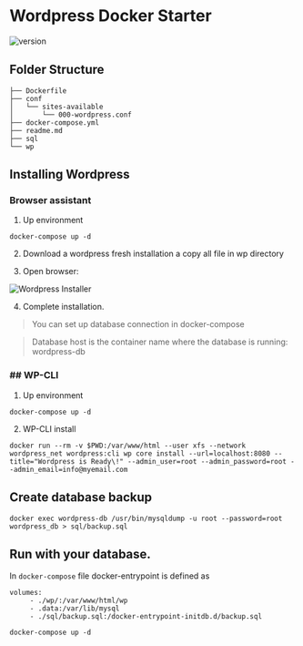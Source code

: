 # Wordpress Docker Starter


![version](https://img.shields.io/badge/DevOps-Docker-blue.svg?maxAge=2592000)

## Folder Structure

```
├── Dockerfile
├── conf
│   └── sites-available
│       └── 000-wordpress.conf
├── docker-compose.yml
├── readme.md
├── sql
└── wp
```


## Installing Wordpress

### Browser assistant

1. Up environment

```
docker-compose up -d
```
2. Download a wordpress fresh installation a copy all file in wp directory

3. Open browser:

![Wordpress Installer](https://drive.google.com/uc?id=1B4uxR0MiSru4m1anIcIp_UU1oaeh3w-0)

4. Complete installation.
> You can set up database connection in docker-compose

> Database host is the container name where the database is running: wordpress-db

### ## WP-CLI

1. Up environment

```
docker-compose up -d
```
2. WP-CLI install

```
docker run --rm -v $PWD:/var/www/html --user xfs --network wordpress_net wordpress:cli wp core install --url=localhost:8080 --title="Wordpress is Ready\!" --admin_user=root --admin_password=root --admin_email=info@myemail.com
```

## Create database backup

```
docker exec wordpress-db /usr/bin/mysqldump -u root --password=root wordpress_db > sql/backup.sql
```

## Run with your database.

In `docker-compose` file docker-entrypoint is defined as

```
volumes:
     - ./wp/:/var/www/html/wp
     - .data:/var/lib/mysql
     - ./sql/backup.sql:/docker-entrypoint-initdb.d/backup.sql
```

```
docker-compose up -d
```


